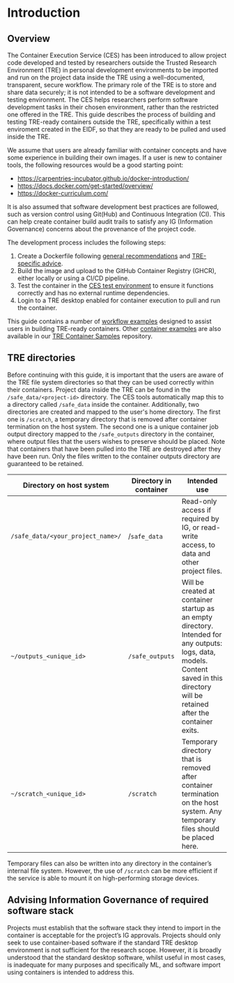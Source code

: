 # Introduction

## Overview

The Container Execution Service (CES) has been introduced to allow project code developed and tested by researchers outside the Trusted Research Environment (TRE) in personal development environments to be imported and run on the project data inside the TRE using a well-documented, transparent, secure workflow.
The primary role of the TRE is to store and share data securely; it is not intended to be a software development and testing environment. The CES helps researchers perform software development tasks in their chosen environment, rather than the restricted one offered in the TRE.
This guide describes the process of building and testing TRE-ready containers outside the TRE, specifically within a test enviroment created in the EIDF, so that they are ready to be pulled and used inside the TRE.

We assume that users are already familiar with container concepts and have some experience in building their own images. If a user is new to container tools, the following resources would be a good starting point:

- <https://carpentries-incubator.github.io/docker-introduction/>
- <https://docs.docker.com/get-started/overview/>
- <https://docker-curriculum.com/>

It is also assumed that software development best practices are followed, such as version control using Git(Hub) and Continuous Integration (CI). This can help create container build audit trails to satisfy any IG (Information Governance) concerns about the provenance of the project code.

The development process includes the following steps:

1. Create a Dockerfile following [general recommendations](./development-workflow.md#12-general-recommendations) and [TRE-specific advice](./development-workflow.md#11-tre-specific-advice).
1. Build the image and upload to the GitHub Container Registry (GHCR), either locally or using a CI/CD pipeline.
1. Test the container in the [CES test environment](./development-workflow.md#31-accessing-test-environment) to ensure it functions correctly and has no external runtime dependencies.
1. Login to a TRE desktop enabled for container execution to pull and run the container.

This guide contains a number of [workflow examples](./workflow-examples.md) designed to assist users in building TRE-ready containers. Other [container examples](./container-examples.md) are also available in our [TRE Container Samples](https://github.com/EPCCed/tre-container-samples/) repository.

## TRE directories

Before continuing with this guide, it is important that the users are aware of the TRE file system directories so that they can be used correctly within their containers. Project data inside the TRE can be found in the `/safe_data/<project-id>` directory.
The CES tools automatically map this to a directory called `/safe_data` inside the container. Additionally, two directories are created and mapped to the user's home directory. The first one is `/scratch`, a temporary directory that is removed after container termination on the host system.
The second one is a unique container job output directory mapped to the `/safe_outputs` directory in the container, where output files that the users wishes to preserve should be placed. Note that containers that have been pulled into the TRE are destroyed after they have been run. Only the files written to the container outputs directory are guaranteed to be retained.

| Directory on host system | Directory in container | Intended use
| -------- | ------- | ------- |
| `/safe_data/<your_project_name>/`|/`safe_data`|Read-only access if required by IG, or read-write access, to data and other project files.|
|`~/outputs_<unique_id>`  |`/safe_outputs`  |Will be created at container startup as an empty directory. Intended for any outputs: logs, data, models. Content saved in this directory will be retained after the container exits.|
|`~/scratch_<unique_id>`|`/scratch`|Temporary directory that is removed after container termination on the host system. Any temporary files should be placed here.|

Temporary files can also be written into any directory in the container’s internal file system. However, the use of `/scratch` can be more efficient if the service is able to mount it on high-performing storage devices.

## Advising Information Governance of required software stack

Projects must establish that the software stack they intend to import in the container is acceptable for the project’s IG approvals. Projects should only seek to use container-based software if the standard TRE desktop environment is not sufficient for the research scope. However, it is broadly understood that the standard desktop software, whilst useful in most cases, is inadequate for many purposes and specifically ML, and software import using containers is intended to address this.
